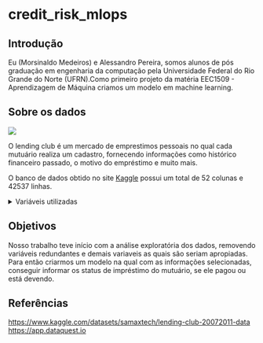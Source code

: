 # credit_risk_mlops


## Introdução 
Eu (Morsinaldo Medeiros) e Alessandro Pereira, somos alunos de pós graduação em engenharia da computação pela Universidade Federal do Rio Grande do Norte (UFRN).Como primeiro projeto da matéria EEC1509 - Aprendizagem de Máquina criamos um modelo em machine learning.

## Sobre os dados

<img align="center" src="https://digital.hbs.edu/platform-digit/wp-content/uploads/sites/2/2019/02/LC-Logo-Official-min-1100x200.png" />


O lending club é um mercado de emprestimos pessoais no qual cada mutuário realiza um cadastro, fornecendo informações como histórico financeiro passado, o motivo do empréstimo e muito mais.

O banco de dados obtido no site [Kaggle](https://www.kaggle.com/datasets/samaxtech/lending-club-20072011-data) possui um total de 52 colunas e 42537 linhas.

<details>
<summary>Variáveis utilizadas</summary>
<p align = "left">
<b>loan_amnt</b>  - O valor listado do empréstimo solicitado pelo mutuário.  </br>
<b>int_rate</b> - Taxa de juros do empréstimo.  </br>
<b>installment</b> - O pagamento mensal devido pelo mutuário caso o empréstimo se origine.  </br>
<b>emp_length</b> - Tempo de trabalho em anos.  </br>
<b>annual_inc</b> - Renda anual autodeclarada pelo mutuário durante o registro.  </br>
<b>dti</b> - Índice calculado usando o total de pagamentos mensais da dívida do mutuário sobre o total das obrigações da dívida.  </br>
<b>delinq_2yrs</b> - O número de incidências de inadimplência há mais de 30 dias nos últimos 2 anos.  </br>
<b>inq_last_6mths</b> - O número de consultas nos últimos 6 meses (excluindo consultas de automóveis e hipotecas).  </br>
<b>open_acc</b> - O número de linhas de cédito abertas no arquivo do mutuário.  </br>
<b>pub_rec</b> - Número de registros publicos depreciativos.  </br>
<b>revol_bal</b> - Saldo total rotativo de crédito.  </br>
<b>revol_util</b> - Taxa de utilização da linha rotativa.  </br>
<b>total_acc</b> - Total de linhas de crédito atualmente no arquivo de crédito do mutuário.  </br>
<b>home_ownership</b> - O status de propriedade da casa fornecido pelo mutuário durante o registro. Nossos valores são: ALUGUEL, PRÓPRIO, HIPOTECA, OUTROS.  </br>
<b>verification_status</b> - Indica se a renda foi verificada por LC, não verificada, ou se a fonte de renda foi verificada.  </br>
<b>purpose</b> - Uma categoria fornecida pelo mutuário para a solicitação de empréstimo.  </br>
<b>term</b> - O número de pagamentos do empréstimo. Os valores estão em meses e podem ser 36 ou 60.  </br>
</p> 

</details>

## Objetivos

Nosso trabalho teve início com a análise exploratória dos dados, removendo variáveis redundantes e demais variaveis as quais são seriam apropiadas. Para então criarmos um modelo na qual com as informações selecionadas, conseguir informar os status de impréstimo do mutuário, se ele pagou ou está devendo.


## Referências

https://www.kaggle.com/datasets/samaxtech/lending-club-20072011-data  
https://app.dataquest.io

